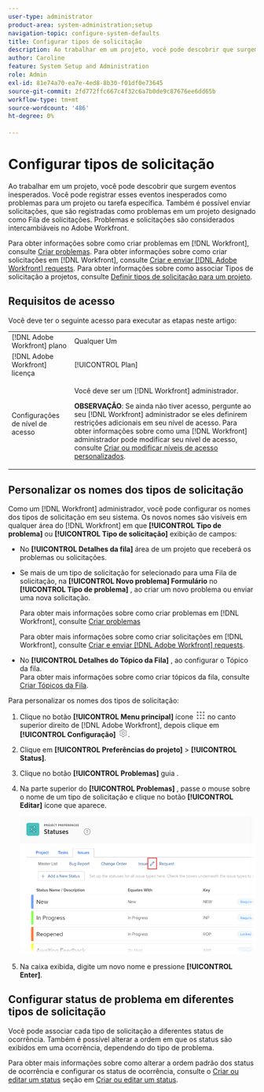 ```yaml
---
user-type: administrator
product-area: system-administration;setup
navigation-topic: configure-system-defaults
title: Configurar tipos de solicitação
description: Ao trabalhar em um projeto, você pode descobrir que surgem eventos inesperados. Você pode registrar esses eventos inesperados como problemas para um projeto ou tarefa específica. Também é possível enviar solicitações, que são registradas como problemas em um projeto designado como Fila de solicitações. Problemas e solicitações são considerados intercambiáveis no Adobe Workfront.
author: Caroline
feature: System Setup and Administration
role: Admin
exl-id: 81e74a70-ea7e-4ed8-8b30-f01df0e73645
source-git-commit: 2fd772ffc667c4f32c6a7b0de9c87676ee6dd65b
workflow-type: tm+mt
source-wordcount: '486'
ht-degree: 0%

---
```


# Configurar tipos de solicitação

Ao trabalhar em um projeto, você pode descobrir que surgem eventos inesperados. Você pode registrar esses eventos inesperados como problemas para um projeto ou tarefa específica. Também é possível enviar solicitações, que são registradas como problemas em um projeto designado como Fila de solicitações. Problemas e solicitações são considerados intercambiáveis no Adobe Workfront.

Para obter informações sobre como criar problemas em [!DNL Workfront], consulte [Criar problemas](../../../manage-work/issues/manage-issues/create-issues.md). Para obter informações sobre como criar solicitações em [!DNL Workfront], consulte [Criar e enviar [!DNL Adobe Workfront] requests](../../../manage-work/requests/create-requests/create-submit-requests.md). Para obter informações sobre como associar Tipos de solicitação a projetos, consulte [Definir tipos de solicitação para um projeto](../../../manage-work/requests/create-and-manage-request-queues/define-request-types-for-project.md).

## Requisitos de acesso

Você deve ter o seguinte acesso para executar as etapas neste artigo:

<table style="table-layout:auto"> 
 <col> 
 <col> 
 <tbody> 
  <tr> 
   <td role="rowheader">[!DNL Adobe Workfront] plano</td> 
   <td>Qualquer Um</td> 
  </tr> 
  <tr> 
   <td role="rowheader">[!DNL Adobe Workfront] licença</td> 
   <td>[!UICONTROL Plan]</td> 
  </tr> 
  <tr> 
   <td role="rowheader">Configurações de nível de acesso</td> 
   <td> <p>Você deve ser um [!DNL Workfront] administrador.</p> <p><b>OBSERVAÇÃO</b>: Se ainda não tiver acesso, pergunte ao seu [!DNL Workfront] administrador se eles definirem restrições adicionais em seu nível de acesso. Para obter informações sobre como uma [!DNL Workfront] administrador pode modificar seu nível de acesso, consulte <a href="../../../administration-and-setup/add-users/configure-and-grant-access/create-modify-access-levels.md" class="MCXref xref">Criar ou modificar níveis de acesso personalizados</a>.</p> </td> 
  </tr> 
 </tbody> 
</table>

<!--
THIS IS DRAFTED IN FLARE
<h2>Set what issue or request types are allowed for a project</h2>
<p>You can organize the kind of issues or requests that are logged in Workfront by Request Types. This organization is useful for reporting reasons and for helping users understand what kind of unexpected work might occur during the lifetime of a project.</p>
<p>You can specify the type of requests that can be logged on a project when you configure the <strong>Queue Details</strong> area for the project. </p>
<ol>
<li value="1"> <p> Click <strong>Projects</strong> in the Main Menu. <img src="assets/main-menu-icon.png"> </p> </li>
<li value="2">Click the name of the project to open it.</li>
<li value="3"> In the left panel, click <strong>Queue Details</strong>. </li>
<li value="4"> <p>In the <strong>Queue Properties</strong> section, select the <strong>Request Types</strong> you want for the project.</p> <note type="note">
You must have at least one request type selected. You can select multiple request types.
</note> </li>
<li value="5"> <p>Click <strong>Save</strong>.</p> <p>The request types you specified will be available to select when you enter a new issue on a task or a project, or when you submit a new request to the project.</p> </li>
</ol>
</div>
-->

## Personalizar os nomes dos tipos de solicitação

Como um [!DNL Workfront] administrador, você pode configurar os nomes dos tipos de solicitação em seu sistema. Os novos nomes são visíveis em qualquer área do [!DNL Workfront] em que **[!UICONTROL Tipo de problema]** ou **[!UICONTROL Tipo de solicitação]** exibição de campos:

* No **[!UICONTROL Detalhes da fila]** área de um projeto que receberá os problemas ou solicitações.
* Se mais de um tipo de solicitação for selecionado para uma Fila de solicitação, na **[!UICONTROL Novo problema] Formulário** no **[!UICONTROL Tipo de problema]** , ao criar um novo problema ou enviar uma nova solicitação.

   Para obter mais informações sobre como criar problemas em [!DNL Workfront], consulte  [Criar problemas](../../../manage-work/issues/manage-issues/create-issues.md)

   Para obter mais informações sobre como criar solicitações em [!DNL Workfront], consulte  [Criar e enviar [!DNL Adobe Workfront] requests](../../../manage-work/requests/create-requests/create-submit-requests.md).

* No **[!UICONTROL Detalhes do Tópico da Fila]** , ao configurar o Tópico da fila.\
   Para obter mais informações sobre como criar tópicos da fila, consulte [Criar Tópicos da Fila](../../../manage-work/requests/create-and-manage-request-queues/create-queue-topics.md).

Para personalizar os nomes dos tipos de solicitação:

1. Clique no botão **[!UICONTROL Menu principal]** ícone ![](assets/main-menu-icon.png) no canto superior direito de [!DNL Adobe Workfront], depois clique em **[!UICONTROL Configuração]** ![](assets/gear-icon-settings.png).

1. Clique em **[!UICONTROL Preferências do projeto]** > **[!UICONTROL Status]**.

1. Clique no botão **[!UICONTROL Problemas]** guia .
1. Na parte superior do **[!UICONTROL Problemas]** , passe o mouse sobre o nome de um tipo de solicitação e clique no botão **[!UICONTROL Editar]** ícone que aparece.

   ![](assets/edit-request-type-name-nwe.png)

1. Na caixa exibida, digite um novo nome e pressione **[!UICONTROL Enter]**.

## Configurar status de problema em diferentes tipos de solicitação

Você pode associar cada tipo de solicitação a diferentes status de ocorrência. Também é possível alterar a ordem em que os status são exibidos em uma ocorrência, dependendo do tipo de problema.

Para obter mais informações sobre como alterar a ordem padrão dos status de ocorrência e configurar os status de ocorrência, consulte o [Criar ou editar um status](../../../administration-and-setup/customize-workfront/creating-custom-status-and-priority-labels/create-or-edit-a-status.md) seção em [Criar ou editar um status](../../../administration-and-setup/customize-workfront/creating-custom-status-and-priority-labels/create-or-edit-a-status.md).
